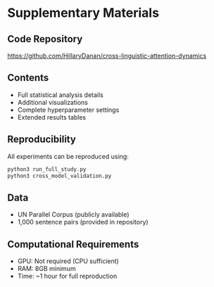 # Supplementary Materials

## Code Repository
https://github.com/HillaryDanan/cross-linguistic-attention-dynamics

## Contents
- Full statistical analysis details
- Additional visualizations
- Complete hyperparameter settings
- Extended results tables

## Reproducibility
All experiments can be reproduced using:
```bash
python3 run_full_study.py
python3 cross_model_validation.py
```

## Data
- UN Parallel Corpus (publicly available)
- 1,000 sentence pairs (provided in repository)

## Computational Requirements
- GPU: Not required (CPU sufficient)
- RAM: 8GB minimum
- Time: ~1 hour for full reproduction
